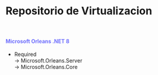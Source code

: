 # Repositorio de Virtualizacion

</br>

<h4 style="color: #6f6ffd !important;font-weight: bold">Microsoft Orleans .NET 8</h4>

  * Required </br>
    -> Microsoft.Orleans.Server </br>
    -> Microsoft.Orleans.Core
  
